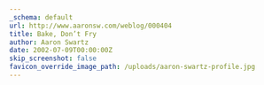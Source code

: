 ```yaml
---
_schema: default
url: http://www.aaronsw.com/weblog/000404
title: Bake, Don’t Fry
author: Aaron Swartz
date: 2002-07-09T00:00:00Z
skip_screenshot: false
favicon_override_image_path: /uploads/aaron-swartz-profile.jpg
---
```

